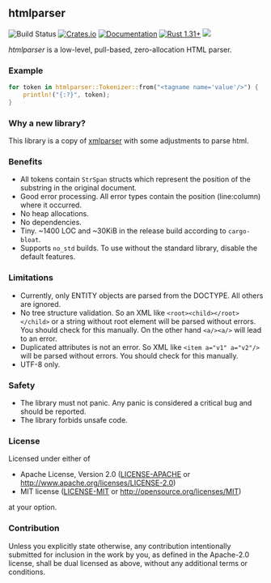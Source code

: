 ## htmlparser
![Build Status](https://github.com/jdrouet/htmlparser/workflows/Rust/badge.svg)
[![Crates.io](https://img.shields.io/crates/v/htmlparser.svg)](https://crates.io/crates/htmlparser)
[![Documentation](https://docs.rs/htmlparser/badge.svg)](https://docs.rs/htmlparser)
[![Rust 1.31+](https://img.shields.io/badge/rust-1.31+-orange.svg)](https://www.rust-lang.org)
![](https://img.shields.io/badge/unsafe-forbidden-brightgreen.svg)

*htmlparser* is a low-level, pull-based, zero-allocation HTML parser.

### Example

```rust
for token in htmlparser::Tokenizer::from("<tagname name='value'/>") {
    println!("{:?}", token);
}
```

### Why a new library?

This library is a copy of [xmlparser](https://crates.io/crates/xmlparser) with some adjustments
to parse html.

### Benefits

- All tokens contain `StrSpan` structs which represent the position of the substring
  in the original document.
- Good error processing. All error types contain the position (line:column) where it occurred.
- No heap allocations.
- No dependencies.
- Tiny. ~1400 LOC and ~30KiB in the release build according to `cargo-bloat`.
- Supports `no_std` builds. To use without the standard library, disable the default features.

### Limitations

- Currently, only ENTITY objects are parsed from the DOCTYPE. All others are ignored.
- No tree structure validation. So an XML like `<root><child></root></child>`
  or a string without root element
  will be parsed without errors. You should check for this manually.
  On the other hand `<a/><a/>` will lead to an error.
- Duplicated attributes is not an error. So XML like `<item a="v1" a="v2"/>`
  will be parsed without errors. You should check for this manually.
- UTF-8 only.

### Safety

- The library must not panic. Any panic is considered a critical bug
  and should be reported.
- The library forbids unsafe code.

### License

Licensed under either of

- Apache License, Version 2.0
  ([LICENSE-APACHE](LICENSE-APACHE) or http://www.apache.org/licenses/LICENSE-2.0)
- MIT license
  ([LICENSE-MIT](LICENSE-MIT) or http://opensource.org/licenses/MIT)

at your option.

### Contribution

Unless you explicitly state otherwise, any contribution intentionally submitted
for inclusion in the work by you, as defined in the Apache-2.0 license, shall be
dual licensed as above, without any additional terms or conditions.
